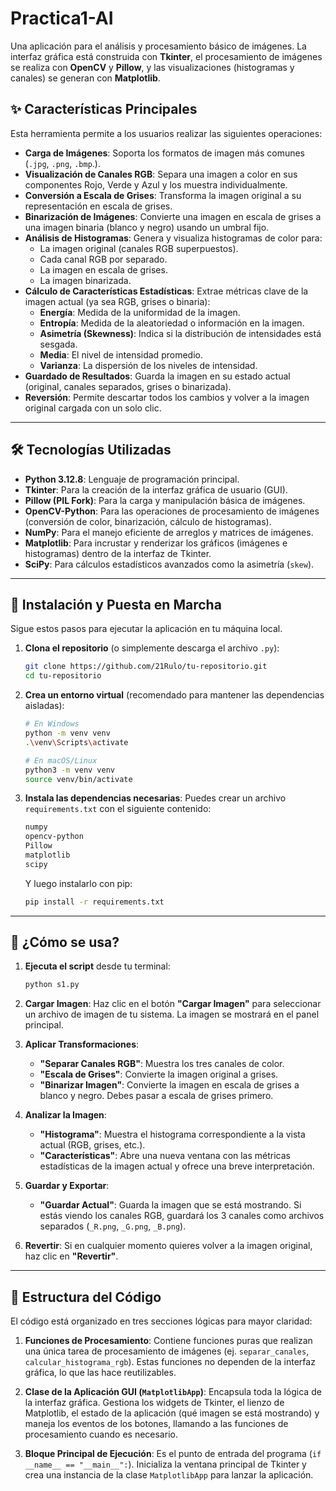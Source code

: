 # Practica1-AI

Una aplicación para el análisis y procesamiento básico de imágenes. La interfaz gráfica está construida con **Tkinter**, el procesamiento de imágenes se realiza con **OpenCV** y **Pillow**, y las visualizaciones (histogramas y canales) se generan con **Matplotlib**.

## ✨ Características Principales

Esta herramienta permite a los usuarios realizar las siguientes operaciones:

  * **Carga de Imágenes**: Soporta los formatos de imagen más comunes (`.jpg`, `.png`, `.bmp`.).
  * **Visualización de Canales RGB**: Separa una imagen a color en sus componentes Rojo, Verde y Azul y los muestra individualmente.
  * **Conversión a Escala de Grises**: Transforma la imagen original a su representación en escala de grises.
  * **Binarización de Imágenes**: Convierte una imagen en escala de grises a una imagen binaria (blanco y negro) usando un umbral fijo.
  * **Análisis de Histogramas**: Genera y visualiza histogramas de color para:
      * La imagen original (canales RGB superpuestos).
      * Cada canal RGB por separado.
      * La imagen en escala de grises.
      * La imagen binarizada.
  * **Cálculo de Características Estadísticas**: Extrae métricas clave de la imagen actual (ya sea RGB, grises o binaria):
      * **Energía**: Medida de la uniformidad de la imagen.
      * **Entropía**: Medida de la aleatoriedad o información en la imagen.
      * **Asimetría (Skewness)**: Indica si la distribución de intensidades está sesgada.
      * **Media**: El nivel de intensidad promedio.
      * **Varianza**: La dispersión de los niveles de intensidad.
  * **Guardado de Resultados**: Guarda la imagen en su estado actual (original, canales separados, grises o binarizada).
  * **Reversión**: Permite descartar todos los cambios y volver a la imagen original cargada con un solo clic.

-----

## 🛠️ Tecnologías Utilizadas

  * **Python 3.12.8**: Lenguaje de programación principal.
  * **Tkinter**: Para la creación de la interfaz gráfica de usuario (GUI).
  * **Pillow (PIL Fork)**: Para la carga y manipulación básica de imágenes.
  * **OpenCV-Python**: Para las operaciones de procesamiento de imágenes (conversión de color, binarización, cálculo de histogramas).
  * **NumPy**: Para el manejo eficiente de arreglos y matrices de imágenes.
  * **Matplotlib**: Para incrustar y renderizar los gráficos (imágenes e histogramas) dentro de la interfaz de Tkinter.
  * **SciPy**: Para cálculos estadísticos avanzados como la asimetría (`skew`).

-----

## 🚀 Instalación y Puesta en Marcha

Sigue estos pasos para ejecutar la aplicación en tu máquina local.

1.  **Clona el repositorio** (o simplemente descarga el archivo `.py`):

    ```bash
    git clone https://github.com/21Rulo/tu-repositorio.git
    cd tu-repositorio
    ```

2.  **Crea un entorno virtual** (recomendado para mantener las dependencias aisladas):

    ```bash
    # En Windows
    python -m venv venv
    .\venv\Scripts\activate

    # En macOS/Linux
    python3 -m venv venv
    source venv/bin/activate
    ```

3.  **Instala las dependencias necesarias**:
    Puedes crear un archivo `requirements.txt` con el siguiente contenido:

    ```txt
    numpy
    opencv-python
    Pillow
    matplotlib
    scipy
    ```

    Y luego instalarlo con pip:

    ```bash
    pip install -r requirements.txt
    ```

-----

## 📖 ¿Cómo se usa?

1.  **Ejecuta el script** desde tu terminal:

    ```bash
    python s1.py
    ```

2.  **Cargar Imagen**: Haz clic en el botón **"Cargar Imagen"** para seleccionar un archivo de imagen de tu sistema. La imagen se mostrará en el panel principal.

3.  **Aplicar Transformaciones**:

      * **"Separar Canales RGB"**: Muestra los tres canales de color.
      * **"Escala de Grises"**: Convierte la imagen original a grises.
      * **"Binarizar Imagen"**: Convierte la imagen en escala de grises a blanco y negro. Debes pasar a escala de grises primero.

4.  **Analizar la Imagen**:

      * **"Histograma"**: Muestra el histograma correspondiente a la vista actual (RGB, grises, etc.).
      * **"Características"**: Abre una nueva ventana con las métricas estadísticas de la imagen actual y ofrece una breve interpretación.

5.  **Guardar y Exportar**:

      * **"Guardar Actual"**: Guarda la imagen que se está mostrando. Si estás viendo los canales RGB, guardará los 3 canales como archivos separados (`_R.png`, `_G.png`, `_B.png`).

6.  **Revertir**: Si en cualquier momento quieres volver a la imagen original, haz clic en **"Revertir"**.

-----

## 📁 Estructura del Código

El código está organizado en tres secciones lógicas para mayor claridad:

1.  **Funciones de Procesamiento**: Contiene funciones puras que realizan una única tarea de procesamiento de imágenes (ej. `separar_canales`, `calcular_histograma_rgb`). Estas funciones no dependen de la interfaz gráfica, lo que las hace reutilizables.

2.  **Clase de la Aplicación GUI (`MatplotlibApp`)**: Encapsula toda la lógica de la interfaz gráfica. Gestiona los widgets de Tkinter, el lienzo de Matplotlib, el estado de la aplicación (qué imagen se está mostrando) y maneja los eventos de los botones, llamando a las funciones de procesamiento cuando es necesario.

3.  **Bloque Principal de Ejecución**: Es el punto de entrada del programa (`if __name__ == "__main__":`). Inicializa la ventana principal de Tkinter y crea una instancia de la clase `MatplotlibApp` para lanzar la aplicación.
